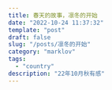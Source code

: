 ```yaml
---
title: 春天的故事，凛冬的开始
date: "2022-10-24 11:37:32"
template: "post"
draft: false
slug: "/posts/凛冬的开始"
category: "marklov"
tags:
  - "country"
description: "22年10月秋有感"
---
```

